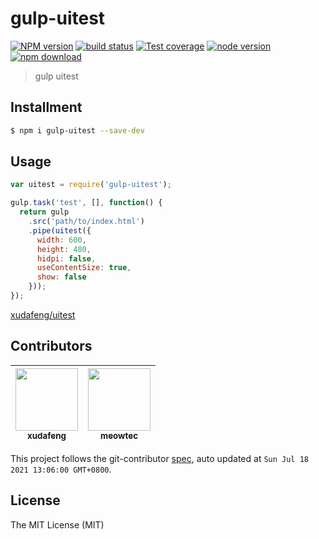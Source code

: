 # gulp-uitest

[![NPM version][npm-image]][npm-url]
[![build status][travis-image]][travis-url]
[![Test coverage][coveralls-image]][coveralls-url]
[![node version][node-image]][node-url]
[![npm download][download-image]][download-url]

[npm-image]: https://img.shields.io/npm/v/gulp-uitest.svg?style=flat-square
[npm-url]: https://npmjs.org/package/gulp-uitest
[travis-image]: https://img.shields.io/travis/xudafeng/gulp-uitest.svg?style=flat-square
[travis-url]: https://travis-ci.org/xudafeng/gulp-uitest
[coveralls-image]: https://img.shields.io/coveralls/xudafeng/gulp-uitest.svg?style=flat-square
[coveralls-url]: https://coveralls.io/r/xudafeng/gulp-uitest?branch=master
[node-image]: https://img.shields.io/badge/node.js-%3E=_7-green.svg?style=flat-square
[node-url]: http://nodejs.org/download/
[download-image]: https://img.shields.io/npm/dm/gulp-uitest.svg?style=flat-square
[download-url]: https://npmjs.org/package/gulp-uitest

> gulp uitest

## Installment

```bash
$ npm i gulp-uitest --save-dev
```

## Usage

```javascript
var uitest = require('gulp-uitest');

gulp.task('test', [], function() {
  return gulp
    .src('path/to/index.html')
    .pipe(uitest({
      width: 600,
      height: 480,
      hidpi: false,
      useContentSize: true,
      show: false
    }));
});
```

[xudafeng/uitest](//github.com/xudafeng/uitest)

<!-- GITCONTRIBUTOR_START -->

## Contributors

|[<img src="https://avatars.githubusercontent.com/u/1011681?v=4" width="100px;"/><br/><sub><b>xudafeng</b></sub>](https://github.com/xudafeng)<br/>|[<img src="https://avatars.githubusercontent.com/u/4006436?v=4" width="100px;"/><br/><sub><b>meowtec</b></sub>](https://github.com/meowtec)<br/>|
| :---: | :---: |


This project follows the git-contributor [spec](https://github.com/xudafeng/git-contributor), auto updated at `Sun Jul 18 2021 13:06:00 GMT+0800`.

<!-- GITCONTRIBUTOR_END -->

## License

The MIT License (MIT)
